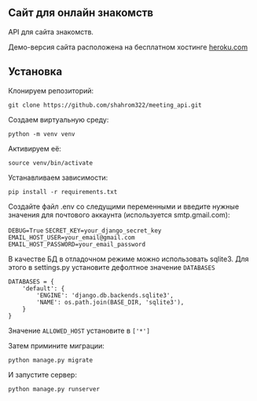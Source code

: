## Сайт для онлайн знакомств

API для сайта знакомств. 

Демо-версия сайта расположена на бесплатном хостинге [heroku.com](https://meeting-now-api.herokuapp.com/)


## Установка
Клонируем репозиторий:
    
    git clone https://github.com/shahrom322/meeting_api.git

Создаем виртуальную среду:

    python -m venv venv

Активируем её:

    source venv/bin/activate

Устанавливаем зависимости:

    pip install -r requirements.txt

Создайте файл .env со следущими переменными и введите нужные значения для почтового аккаунта (используется smtp.gmail.com):

`DEBUG=True`
`SECRET_KEY=your_django_secret_key`
`EMAIL_HOST_USER=your_email@gmail.com`
`EMAIL_HOST_PASSWORD=your_email_password`


В качестве БД в отладочном режиме можно использовать sqlite3.
Для этого в settings.py установите дефолтное значение `DATABASES`

    DATABASES = {
        'default': {
            'ENGINE': 'django.db.backends.sqlite3',
            'NAME': os.path.join(BASE_DIR, 'sqlite3'),
        }
    }
Значение `ALLOWED_HOST` установите в `['*']`

Затем примините миграции:

    python manage.py migrate


И запустите сервер:


    python manage.py runserver

